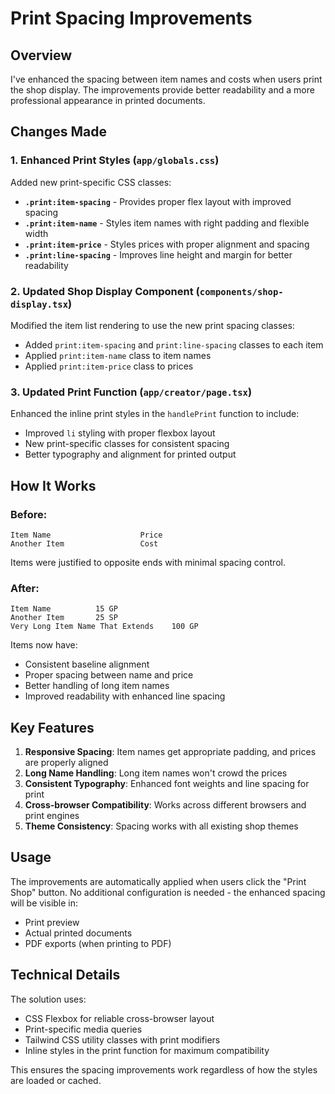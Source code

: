 # Print Spacing Improvements

## Overview
I've enhanced the spacing between item names and costs when users print the shop display. The improvements provide better readability and a more professional appearance in printed documents.

## Changes Made

### 1. Enhanced Print Styles (`app/globals.css`)
Added new print-specific CSS classes:

- **`.print:item-spacing`** - Provides proper flex layout with improved spacing
- **`.print:item-name`** - Styles item names with right padding and flexible width
- **`.print:item-price`** - Styles prices with proper alignment and spacing
- **`.print:line-spacing`** - Improves line height and margin for better readability

### 2. Updated Shop Display Component (`components/shop-display.tsx`)
Modified the item list rendering to use the new print spacing classes:

- Added `print:item-spacing` and `print:line-spacing` classes to each item
- Applied `print:item-name` class to item names
- Applied `print:item-price` class to prices

### 3. Updated Print Function (`app/creator/page.tsx`)
Enhanced the inline print styles in the `handlePrint` function to include:

- Improved `li` styling with proper flexbox layout
- New print-specific classes for consistent spacing
- Better typography and alignment for printed output

## How It Works

### Before:
```
Item Name                    Price
Another Item                 Cost
```
Items were justified to opposite ends with minimal spacing control.

### After:
```
Item Name          15 GP
Another Item       25 SP
Very Long Item Name That Extends    100 GP
```
Items now have:
- Consistent baseline alignment
- Proper spacing between name and price
- Better handling of long item names
- Improved readability with enhanced line spacing

## Key Features

1. **Responsive Spacing**: Item names get appropriate padding, and prices are properly aligned
2. **Long Name Handling**: Long item names won't crowd the prices
3. **Consistent Typography**: Enhanced font weights and line spacing for print
4. **Cross-browser Compatibility**: Works across different browsers and print engines
5. **Theme Consistency**: Spacing works with all existing shop themes

## Usage

The improvements are automatically applied when users click the "Print Shop" button. No additional configuration is needed - the enhanced spacing will be visible in:

- Print preview
- Actual printed documents
- PDF exports (when printing to PDF)

## Technical Details

The solution uses:
- CSS Flexbox for reliable cross-browser layout
- Print-specific media queries
- Tailwind CSS utility classes with print modifiers
- Inline styles in the print function for maximum compatibility

This ensures the spacing improvements work regardless of how the styles are loaded or cached.
